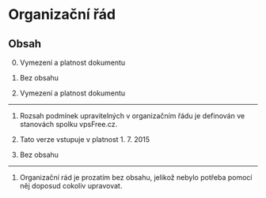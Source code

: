 Organizační řád
===============

Obsah
-----

0. Vymezení a platnost dokumentu
1. Bez obsahu

0. Vymezení a platnost dokumentu
--------------------------------

1. Rozsah podmínek upravitelných v organizačním řádu je definován ve stanovách spolku
vpsFree.cz.

2. Tato verze vstupuje v platnost 1. 7. 2015

1. Bez obsahu
-------------

1. Organizační rád je prozatím bez obsahu, jelikož nebylo potřeba pomocí něj
doposud cokoliv upravovat.
